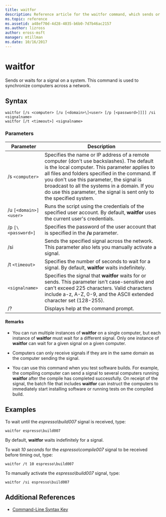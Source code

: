 ```yaml
---
title: waitfor
description: Reference article for the waitfor command, which sends or waits for a signal on a system.
ms.topic: reference
ms.assetid: a48ef70d-4d28-4035-b6b0-7d7b46ac2157
ms.author: lizross
author: eross-msft
manager: mtillman
ms.date: 10/16/2017
---
```


# waitfor

Sends or waits for a signal on a system. This command is used to synchronize computers across a network.

## Syntax

```
waitfor [/s <computer> [/u [<domain>\]<user> [/p [<password>]]]] /si <signalname>
waitfor [/t <timeout>] <signalname>
```

### Parameters

| Parameter | Description |
|--|--|
| /s `<computer>` | Specifies the name or IP address of a remote computer (don't use backslashes). The default is the local computer. This parameter applies to all files and folders specified in the command. If you don't use this parameter, the signal is broadcast to all the systems in a domain. If you do use this parameter, the signal is sent only to the specified system. |
| /u `[<domain>]<user>` | Runs the script using the credentials of the specified user account. By default, **waitfor** uses the current user's credentials. |
| /p `[\<password>]` | Specifies the password of the user account that is specified in the **/u** parameter. |
| /si | Sends the specified signal across the network. This parameter also lets you manually activate a signal. |
| /t `<timeout>` | Specifies the number of seconds to wait for a signal. By default, **waitfor** waits indefinitely. |
| `<signalname>` | Specifies the signal that **waitfor** waits for or sends. This parameter isn't case-sensitive and can't exceed 225 characters. Valid characters include a-z, A-Z, 0-9, and the ASCII extended character set (128-255). |
| /? | Displays help at the command prompt. |

#### Remarks

- You can run multiple instances of **waitfor** on a single computer, but each instance of **waitfor** must wait for a different signal. Only one instance of **waitfor** can wait for a given signal on a given computer.

- Computers can only receive signals if they are in the same domain as the computer sending the signal.

- You can use this command when you test software builds. For example, the compiling computer can send a signal to several computers running **waitfor** after the compile has completed successfully. On receipt of the signal, the batch file that includes **waitfor** can instruct the computers to immediately start installing software or running tests on the compiled build.

## Examples

To wait until the *espresso\build007* signal is received, type:

```
waitfor espresso\build007
```

By default, **waitfor** waits indefinitely for a signal.

To wait *10 seconds* for the *espresso\compile007* signal to be received before timing out, type:

```
waitfor /t 10 espresso\build007
```

To manually activate the *espresso\build007* signal, type:

```
waitfor /si espresso\build007
```

## Additional References

- [Command-Line Syntax Key](command-line-syntax-key.md)
